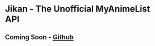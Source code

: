 # Jikan - The Unofficial MyAnimeList API
## Coming Soon - [Github](https://github.com/irfan-dahir/jikan)
